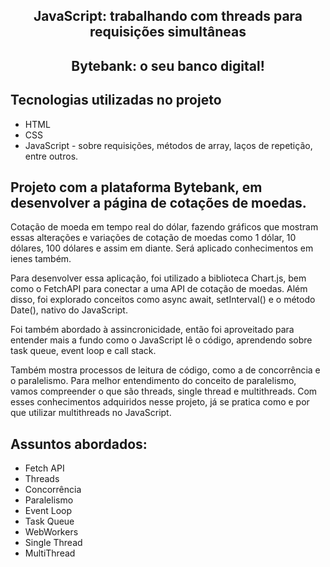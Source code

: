 ## <p align="center"> JavaScript: trabalhando com threads para requisições simultâneas</p>
## <p align="center"> Bytebank: o seu banco digital!</p>

## Tecnologias utilizadas no projeto
* HTML
* CSS
* JavaScript - sobre requisições, métodos de array, laços de repetição, entre outros.

## Projeto com a plataforma Bytebank, em desenvolver a página de cotações de moedas.

Cotação de moeda em tempo real do dólar, fazendo gráficos que mostram essas alterações e variações de cotação de moedas como 1 dólar, 10 dólares, 100 dólares e assim em diante. Será aplicado conhecimentos em ienes também.

Para desenvolver essa aplicação, foi utilizado a biblioteca Chart.js, bem como o FetchAPI para conectar a uma API de cotação de moedas. Além disso, foi explorado conceitos como async await, setInterval() e o método Date(), nativo do JavaScript.

Foi também abordado à assincronicidade, então foi aproveitado para entender mais a fundo como o JavaScript lê o código, aprendendo sobre task queue, event loop e call stack.

Também mostra processos de leitura de código, como a de concorrência e o paralelismo. Para melhor entendimento do conceito de paralelismo, vamos compreender o que são threads, single thread e multithreads. Com esses conhecimentos adquiridos nesse projeto, já se pratica como e por que utilizar multithreads no JavaScript.

## Assuntos abordados:
* Fetch API
* Threads
* Concorrência
* Paralelismo
* Event Loop
* Task Queue
* WebWorkers
* Single Thread
* MultiThread
